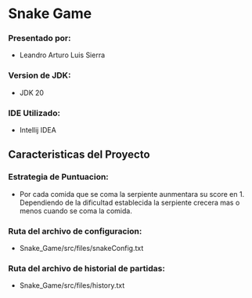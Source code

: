 # Snake Game

### Presentado por:
* Leandro Arturo Luis Sierra

### Version de JDK:
* JDK 20

### IDE Utilizado:
* Intellij IDEA

## Caracteristicas del Proyecto

### Estrategia de Puntuacion:
* Por cada comida que se coma la serpiente aunmentara su score en 1. 
    Dependiendo de la dificultad establecida la serpiente crecera mas 
    o menos cuando se coma la comida.

### Ruta del archivo de configuracion:
* Snake_Game/src/files/snakeConfig.txt

### Ruta del archivo de historial de partidas:
* Snake_Game/src/files/history.txt
